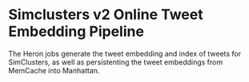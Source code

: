 Simclusters v2 Online Tweet Embedding Pipeline
==============================================

The Heron jobs generate the tweet embedding and index of tweets for SimClusters, as well as persistenting the tweet embeddings from MemCache into Manhattan.